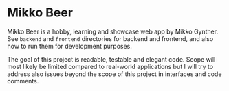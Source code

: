 # Mikko Beer

Mikko Beer is a hobby, learning and showcase web app by Mikko Gynther. See `backend` and `frontend` directories for backend and frontend, and also how to run them for development purposes.

The goal of this project is readable, testable and elegant code. Scope will most likely be limited compared to real-world applications but I will try to address also issues beyond the scope of this project in interfaces and code comments.
